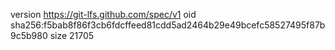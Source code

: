 version https://git-lfs.github.com/spec/v1
oid sha256:f5bab8f86f3cb6fdcffeed81cdd5ad2464b29e49bcefc58527495f87b9c5b980
size 21705
